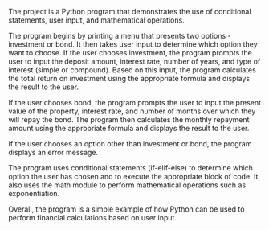 The project is a Python program that demonstrates the use of conditional statements, user input, and mathematical operations.

The program begins by printing a menu that presents two options - investment or bond. It then takes user input to determine which option they want to choose. If the user chooses investment, the program prompts the user to input the deposit amount, interest rate, number of years, and type of interest (simple or compound). Based on this input, the program calculates the total return on investment using the appropriate formula and displays the result to the user.

If the user chooses bond, the program prompts the user to input the present value of the property, interest rate, and number of months over which they will repay the bond. The program then calculates the monthly repayment amount using the appropriate formula and displays the result to the user.

If the user chooses an option other than investment or bond, the program displays an error message.

The program uses conditional statements (if-elif-else) to determine which option the user has chosen and to execute the appropriate block of code. It also uses the math module to perform mathematical operations such as exponentiation.

Overall, the program is a simple example of how Python can be used to perform financial calculations based on user input.
